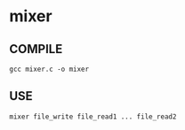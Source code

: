 # mixer

## COMPILE
```
gcc mixer.c -o mixer
```

## USE
```
mixer file_write file_read1 ... file_read2
```
